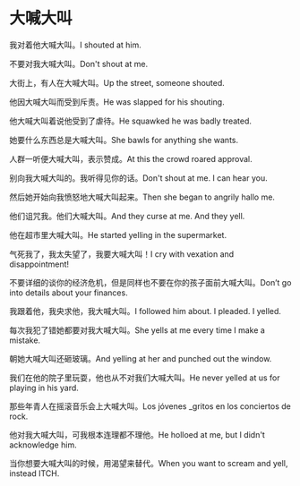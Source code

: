 # 大喊大叫

<p><span class="chinese">我对着他大喊大叫。</span><span class="english">I shouted at him.</span></p>

<p><span class="chinese">不要对我大喊大叫。</span><span class="english">Don't shout at me.</span></p>

<p><span class="chinese">大街上，有人在大喊大叫。</span><span class="english">Up the street, someone shouted.</span></p>

<p><span class="chinese">他因大喊大叫而受到斥责。</span><span class="english">He was slapped for his shouting.</span></p>

<p><span class="chinese">他大喊大叫着说他受到了虐待。</span><span class="english">He squawked he was badly treated.</span></p>

<p><span class="chinese">她要什么东西总是大喊大叫。</span><span class="english">She bawls for anything she wants.</span></p>

<p><span class="chinese">人群一听便大喊大叫，表示赞成。</span><span class="english">At this the crowd roared approval.</span></p>

<p><span class="chinese">别向我大喊大叫的。我听得见你的话。</span><span class="english">Don't shout at me. I can hear you.</span></p>

<p><span class="chinese">然后她开始向我愤怒地大喊大叫起来。</span><span class="english">Then she began to angrily hallo me.</span></p>

<p><span class="chinese">他们诅咒我。他们大喊大叫。</span><span class="english">And they curse at me. And they yell.</span></p>

<p><span class="chinese">他在超市里大喊大叫。</span><span class="english">He started yelling in the supermarket.</span></p>

<p><span class="chinese">气死我了，我太失望了，我要大喊大叫！</span><span class="english">I cry with vexation and disappointment!</span></p>

<p><span class="chinese">不要详细的谈你的经济危机，但是同样也不要在你的孩子面前大喊大叫。</span><span class="english">Don’t go into details about your finances.</span></p>

<p><span class="chinese">我跟着他，我央求他，我大喊大叫。</span><span class="english">I followed him about. I pleaded. I yelled.</span></p>

<p><span class="chinese">每次我犯了错她都要对我大喊大叫。</span><span class="english">She yells at me every time I make a mistake.</span></p>

<p><span class="chinese">朝她大喊大叫还砸玻璃。</span><span class="english">And yelling at her and punched out the window.</span></p>

<p><span class="chinese">我们在他的院子里玩耍，他也从不对我们大喊大叫。</span><span class="english">He never yelled at us for playing in his yard.</span></p>

<p><span class="chinese">那些年青人在摇滚音乐会上大喊大叫。</span><span class="english">Los jóvenes _gritos en los conciertos de rock.</span></p>

<p><span class="chinese">他对我大喊大叫，可我根本连理都不理他。</span><span class="english">He holloed at me, but I didn't acknowledge him.</span></p>

<p><span class="chinese">当你想要大喊大叫的时候，用渴望来替代。</span><span class="english">When you want to scream and yell, instead ITCH.</span></p>

